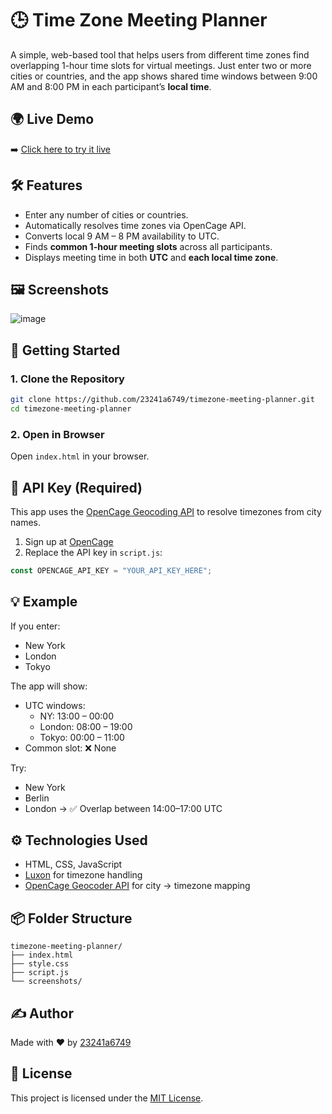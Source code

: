 # 🕒 Time Zone Meeting Planner
A simple, web-based tool that helps users from different time zones find overlapping 1-hour time slots for virtual meetings. Just enter two or more cities or countries, and the app shows shared time windows between 9:00 AM and 8:00 PM in each participant’s **local time**.

## 🌍 Live Demo
➡️ [Click here to try it live](https://23241a6749.github.io/timezone-meeting-planner/)

## 🛠️ Features
- Enter any number of cities or countries.
- Automatically resolves time zones via OpenCage API.
- Converts local 9 AM – 8 PM availability to UTC.
- Finds **common 1-hour meeting slots** across all participants.
- Displays meeting time in both **UTC** and **each local time zone**.

## 🖼️ Screenshots
![image](https://github.com/user-attachments/assets/7f9efcf2-9952-4bb4-bc7b-84ea0a6989b1)

## 🚀 Getting Started
### 1. Clone the Repository
```bash
git clone https://github.com/23241a6749/timezone-meeting-planner.git
cd timezone-meeting-planner
```

### 2. Open in Browser
Open `index.html` in your browser.

## 🔑 API Key (Required)
This app uses the [OpenCage Geocoding API](https://opencagedata.com/api) to resolve timezones from city names.

1. Sign up at [OpenCage](https://opencagedata.com/)
2. Replace the API key in `script.js`:
```js
const OPENCAGE_API_KEY = "YOUR_API_KEY_HERE";
```

## 💡 Example
If you enter:
- New York
- London
- Tokyo

The app will show:
- UTC windows:  
  - NY: 13:00 – 00:00  
  - London: 08:00 – 19:00  
  - Tokyo: 00:00 – 11:00  
- Common slot: ❌ None

Try:
- New York
- Berlin
- London → ✅ Overlap between 14:00–17:00 UTC

## ⚙️ Technologies Used
- HTML, CSS, JavaScript
- [Luxon](https://moment.github.io/luxon/) for timezone handling
- [OpenCage Geocoder API](https://opencagedata.com/) for city → timezone mapping

## 📦 Folder Structure
```
timezone-meeting-planner/
├── index.html
├── style.css
├── script.js
└── screenshots/
```

## ✍️ Author
Made with ❤️ by [23241a6749](https://github.com/23241a6749)

## 📄 License
This project is licensed under the [MIT License](LICENSE).
